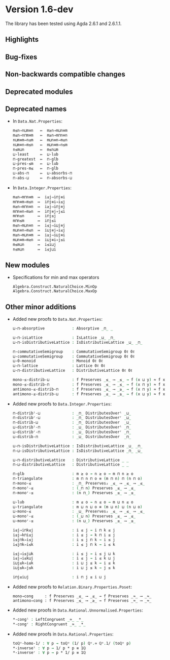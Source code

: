 Version 1.6-dev
===============

The library has been tested using Agda 2.6.1 and 2.6.1.1.

Highlights
----------

Bug-fixes
---------

Non-backwards compatible changes
--------------------------------

Deprecated modules
------------------

Deprecated names
----------------

* In `Data.Nat.Properties`:
  ```agda
  m≤n⇒n⊔m≡n   ↦  m≥n⇒m⊔n≡m
  m≤n⇒n⊓m≡m   ↦  m≥n⇒m⊓n≡n
  n⊔m≡m⇒n≤m   ↦  m⊔n≡n⇒m≤n
  n⊔m≡n⇒m≤n   ↦  m⊔n≡m⇒n≤m
  n≤m⊔n       ↦  m≤n⊔m
  ⊔-least     ↦  ⊔-lub
  ⊓-greatest  ↦  ⊓-glb
  ⊔-pres-≤m   ↦  ⊔-lub
  ⊓-pres-m≤   ↦  ⊓-glb
  ⊔-abs-⊓     ↦  ⊔-absorbs-⊓
  ⊓-abs-⊔     ↦  ⊓-absorbs-⊔
  ```

* In `Data.Integer.Properties`:
  ```agda
  m≤n⇒m⊓n≡m  ↦  i≤j⇒i⊓j≡i
  m⊓n≡m⇒m≤n  ↦  i⊓j≡i⇒i≤j
  m≥n⇒m⊓n≡n  ↦  i≥j⇒i⊓j≡j
  m⊓n≡n⇒m≥n  ↦  i⊓j≡j⇒j≤i
  m⊓n≤n      ↦  i⊓j≤j
  m⊓n≤m      ↦  i⊓j≤i
  m≤n⇒m⊔n≡n  ↦  i≤j⇒i⊔j≡j
  m⊔n≡n⇒m≤n  ↦  i⊔j≡j⇒i≤j
  m≥n⇒m⊔n≡m  ↦  i≥j⇒i⊔j≡i
  m⊔n≡m⇒m≥n  ↦  i⊔j≡i⇒j≤i
  m≤m⊔n      ↦  i≤i⊔j
  n≤m⊔n      ↦  i≤j⊔i
  ```

New modules
-----------

* Specifications for min and max operators
  ```
  Algebra.Construct.NaturalChoice.MinOp
  Algebra.Construct.NaturalChoice.MaxOp 
  ```
 
Other minor additions
---------------------

* Added new proofs to `Data.Nat.Properties`:
  ```agda
  ⊔-⊓-absorptive            : Absorptive _⊓_ _

  ⊔-⊓-isLattice             : IsLattice _⊔_ _⊓_
  ⊔-⊓-isDistributiveLattice : IsDistributiveLattice _⊔_ _⊓_

  ⊓-commutativeSemigroup    : CommutativeSemigroup 0ℓ 0ℓ
  ⊔-commutativeSemigroup    : CommutativeSemigroup 0ℓ 0ℓ
  ⊔-0-monoid                : Monoid 0ℓ 0ℓ
  ⊔-⊓-lattice               : Lattice 0ℓ 0ℓ
  ⊔-⊓-distributiveLattice   : DistributiveLattice 0ℓ 0ℓ
  
  mono-≤-distrib-⊔          : f Preserves _≤_ ⟶ _≤_ → f (x ⊔ y) ≈ f x ⊔ f y
  mono-≤-distrib-⊓          : f Preserves _≤_ ⟶ _≤_ → f (x ⊓ y) ≈ f x ⊓ f y
  antimono-≤-distrib-⊓      : f Preserves _≤_ ⟶ _≥_ → f (x ⊓ y) ≈ f x ⊔ f y
  antimono-≤-distrib-⊔      : f Preserves _≤_ ⟶ _≥_ → f (x ⊔ y) ≈ f x ⊓ f y
  ```

* Added new proofs to `Data.Integer.Properties`:
  ```agda
  ⊓-distribˡ-⊔              : _⊓_ DistributesOverˡ _⊔_
  ⊓-distribʳ-⊔              : _⊓_ DistributesOverʳ _⊔_
  ⊓-distrib-⊔               : _⊓_ DistributesOver  _⊔_
  ⊔-distribˡ-⊓              : _⊔_ DistributesOverˡ _⊓_
  ⊔-distribʳ-⊓              : _⊔_ DistributesOverʳ _⊓_
  ⊔-distrib-⊓               : _⊔_ DistributesOver  _⊓_

  ⊔-⊓-isDistributiveLattice : IsDistributiveLattice _⊔_ _⊓_
  ⊓-⊔-isDistributiveLattice : IsDistributiveLattice _⊓_ _⊔_

  ⊔-⊓-distributiveLattice   : DistributiveLattice _ _
  ⊓-⊔-distributiveLattice   : DistributiveLattice _ _

  ⊓-glb                     : m ≥ o → n ≥ o → m ⊓ n ≥ o
  ⊓-triangulate             : m ⊓ n ⊓ o ≡ (m ⊓ n) ⊓ (n ⊓ o)
  ⊓-mono-≤                  : _⊓_ Preserves₂ _≤_ ⟶ _≤_ ⟶ _≤_
  ⊓-monoˡ-≤                 : (_⊓ n) Preserves _≤_ ⟶ _≤_
  ⊓-monoʳ-≤                 : (n ⊓_) Preserves _≤_ ⟶ _≤_

  ⊔-lub                     : m ≤ o → n ≤ o → m ⊔ n ≤ o
  ⊔-triangulate             : m ⊔ n ⊔ o ≡ (m ⊔ n) ⊔ (n ⊔ o)
  ⊔-mono-≤                  : _⊔_ Preserves₂ _≤_ ⟶ _≤_ ⟶ _≤_
  ⊔-monoˡ-≤                 : (_⊔ n) Preserves _≤_ ⟶ _≤_
  ⊔-monoʳ-≤                 : (n ⊔_) Preserves _≤_ ⟶ _≤_
  
  i≤j⇒i⊓k≤j                 : i ≤ j → i ⊓ k ≤ j
  i≤j⇒k⊓i≤j                 : i ≤ j → k ⊓ i ≤ j
  i≤j⊓k⇒i≤j                 : i ≤ j ⊓ k → i ≤ j
  i≤j⊓k⇒i≤k                 : i ≤ j ⊓ k → i ≤ k

  i≤j⇒i≤j⊔k                 : i ≤ j → i ≤ j ⊔ k
  i≤j⇒i≤k⊔j                 : i ≤ j → i ≤ k ⊔ j
  i⊔j≤k⇒i≤k                 : i ⊔ j ≤ k → i ≤ k
  i⊔j≤k⇒j≤k                 : i ⊔ j ≤ k → j ≤ k

  i⊓j≤i⊔j                   : i ⊓ j ≤ i ⊔ j
  ```

* Added new proofs to `Relation.Binary.Properties.Poset`:
  ```
  mono⇒cong     : f Preserves _≤_ ⟶ _≤_ → f Preserves _≈_ ⟶ _≈_
  antimono⇒cong : f Preserves _≤_ ⟶ _≥_ → f Preserves _≈_ ⟶ _≈_
  ```

* Added new proofs in `Data.Rational.Unnormalised.Properties`:
  ```agda
  *-congˡ : LeftCongruent _≃_ _*_
  *-congʳ : RightCongruent _≃_ _*_
  ```

* Added new proofs in `Data.Rational.Properties`:
  ```agda
  toℚᵘ-homo-1/ : ∀ p → toℚᵘ (1/ p) ℚᵘ.≃ ℚᵘ.1/ (toℚᵘ p)
  *-inverseˡ : ∀ p → 1/ p * p ≡ 1ℚ
  *-inverseʳ : ∀ p → p * 1/ p ≡ 1ℚ
  ```

